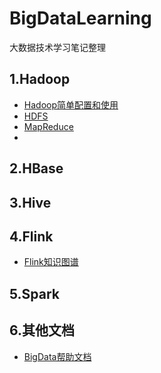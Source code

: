 # BigDataLearning
大数据技术学习笔记整理

## 1.Hadoop
* [Hadoop简单配置和使用](https://github.com/Hi-world-DF/BigDataLearning/blob/main/Hadoop/Hadoop%E5%AE%98%E7%BD%91%E7%AC%94%E8%AE%B0.md)
* [HDFS](https://github.com/Hi-world-DF/BigDataLearning/blob/main/Hadoop/HDFS.md)
* [MapReduce]()
* 

## 2.HBase


## 3.Hive

## 4.Flink

* [Flink知识图谱]()

## 5.Spark

## 6.其他文档

* [BigData帮助文档]()
